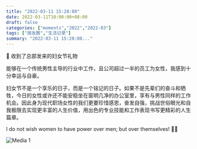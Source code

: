```yaml
---
title: "2022-03-11 15:28:08"
date: 2022-03-11T10:00:00+08:00
draft: false
categories: ["moments","2022","2022-03"]
tags: ["朋友圈","生活记录"]
summary: "2022-03-11 15:28:08..."
---
```


🥰 收到了总部发来的妇女节礼物

能够在一个传统男性主导的行业中工作，且公司超过一半的员工为女性，我感到十分幸运与自豪。

妇女节不是一个享乐的日子，而是一个铭记的日子。如果不是先辈们的奋斗和牺牲，今日的女性或许还不能安稳坐在窗明几净的办公室里，享有与男性同样的工作机会。因此身为现代职场女性的我们更要珍惜感恩，奋发自强，挑战世俗眼光和自我极限去实现更丰富的人生价值，用出色的专业技能和工作表现书写更精彩的人生篇章。

I do not wish women to have power over men; but over themselves! 💪🏼

![Media 1](/Moments/photos/2022-03-11/202203111528080.jpg)

